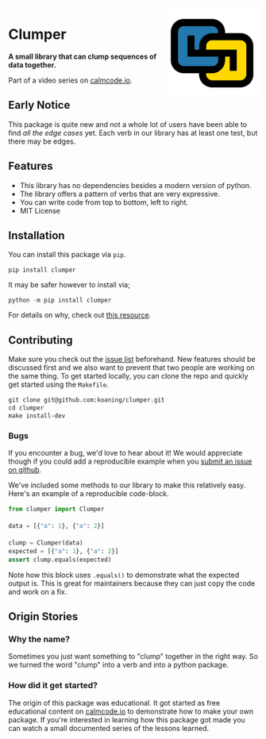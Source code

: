 <img src="logo.png" width=185 height=185 align="right">

# **Clumper**

**A small library that can clump sequences of data together.**

Part of a video series on [calmcode.io](https://calmcode.io).

## Early Notice

This package is quite new and not a whole lot of users have
been able to find *all the edge cases* yet. Each verb in our
library has at least one test, but there may be edges.

## Features

- This library has no dependencies besides a modern version of python.
- The library offers a pattern of verbs that are very expressive.
- You can write code from top to bottom, left to right.
- MIT License

## Installation

You can install this package via `pip`.

```
pip install clumper
```

It may be safer however to install via;

```
python -m pip install clumper
```

For details on why, check out [this resource](https://calmcode.io/virtualenv/intro.html).


## Contributing

Make sure you check out the [issue list](https://github.com/koaning/clumper/issues)
beforehand. New features should be discussed first and we also want to prevent
that two people are working on the same thing. To get started locally, you can clone
the repo and quickly get started using the `Makefile`.

```
git clone git@github.com:koaning/clumper.git
cd clumper
make install-dev
```

### Bugs

If you encounter a bug, we'd love to hear about it!
We would appreciate though if you could add a reproducible
example when you [submit an issue on github](https://github.com/koaning/clumper/issues/new/choose).

We've included some methods to our library to make this
relatively easy. Here's an example of a reproducible code-block.

```python
from clumper import Clumper

data = [{"a": 1}, {"a": 2}]

clump = Clumper(data)
expected = [{"a": 1}, {"a": 2}]
assert clump.equals(expected)
```

Note how this block uses `.equals()` to demonstrate
what the expected output is. This is great for maintainers
because they can just copy the code and work on a fix.

## Origin Stories

### Why the name?

Sometimes you just want something to "clump" together in the right way.
So we turned the word "clump" into a verb and into a python package.

### How did it get started?

The origin of this package was educational. It got
started as free educational content on [calmcode.io](https://calmcode.io)
to demonstrate how to make your own package. If you're interested in learning
how this package got made you can watch a small documented series of the
lessons learned.
